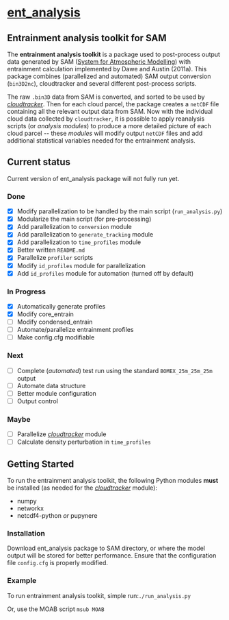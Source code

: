 [ent_analysis](https://github.com/lorenghoh/ent_analysis "ent_analysis")
==========

## Entrainment analysis toolkit for SAM ##
The **entrainment analysis toolkit** is a package used to post-process output data generated by SAM ([System for Atmospheric Modelling](http://rossby.msrc.sunysb.edu/~marat/SAM.html)) with entrainment calculation implemented by Dawe and Austin (2011a). This package combines (parallelized and automated) SAM output conversion (```bin3D2nc```), cloudtracker and several different post-process scripts. 

 The raw ```.bin3D``` data from SAM is converted, and sorted to be used by  [*cloudtracker*](https://github.com/freedryk/cloudtracker). Then for each cloud parcel, the package creates a ```netCDF``` file containing all the relevant output data from SAM. Now with the individual cloud data collected by ```cloudtracker```, it is possible to apply reanalysis scripts (or *analysis modules*) to produce a more detailed picture of each cloud parcel -- these *modules* will modify output ```netCDF``` files and add additional statistical variables needed for the entrainment analysis. 

## Current status ##
Current version of ent_analysis package will not fully run yet. 

### Done ###
- [x] Modify parallelization to be handled by the main script (```run_analysis.py```)
- [x] Modularize the main script (for pre-processing)
- [x] Add parallelization to ```conversion``` module
- [x] Add parallelization to ```generate_tracking``` module
- [x] Add parallelization to ```time_profiles``` module
- [x] Better written ```README.md```
- [x] Parallelize ```profiler``` scripts
- [x] Modify ```id_profiles``` module for parallelization
- [x] Add ```id_profiles``` module for automation (turned off by default)

### In Progress ###
- [x] Automatically generate profiles
- [x] Modify core_entrain
- [ ] Modify condensed_entrain
- [ ] Automate/parallelize entrainment profiles
- [ ] Make config.cfg modifiable

### Next ###

- [ ] Complete (*automated*) test run using the standard ```BOMEX_25m_25m_25m``` output
- [ ] Automate data structure
- [ ] Better module configuration
- [ ] Output control

### Maybe ###
- [ ] Parallelize [*cloudtracker*](https://github.com/freedryk/cloudtracker) module 
- [ ] Calculate density perturbation in ```time_profiles```

## Getting Started ##
 To run the entrainment analysis toolkit, the following Python modules **must** be installed (as needed for the [*cloudtracker*](https://github.com/freedryk/cloudtracker) module):

- numpy
- networkx
- netcdf4-python *or* pupynere

### Installation ###
Download ent_analysis package to SAM directory, or where the model output will be stored for better performance. Ensure that the configuration file ```config.cfg``` is properly modified. 

### Example ###
 To run entrainment analysis toolkit, simple run:```./run_analysis.py```

Or, use the MOAB script ```msub MOAB```